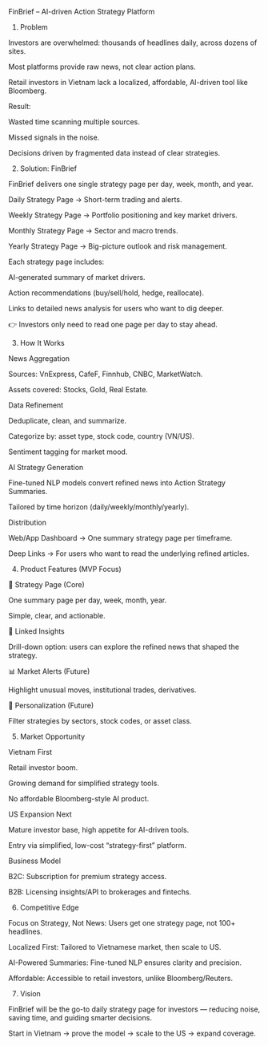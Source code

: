 FinBrief – AI-driven Action Strategy Platform

1. Problem

Investors are overwhelmed: thousands of headlines daily, across dozens of sites.

Most platforms provide raw news, not clear action plans.

Retail investors in Vietnam lack a localized, affordable, AI-driven tool like Bloomberg.

Result:

Wasted time scanning multiple sources.

Missed signals in the noise.

Decisions driven by fragmented data instead of clear strategies.

2. Solution: FinBrief

FinBrief delivers one single strategy page per day, week, month, and year.

Daily Strategy Page → Short-term trading and alerts.

Weekly Strategy Page → Portfolio positioning and key market drivers.

Monthly Strategy Page → Sector and macro trends.

Yearly Strategy Page → Big-picture outlook and risk management.

Each strategy page includes:

AI-generated summary of market drivers.

Action recommendations (buy/sell/hold, hedge, reallocate).

Links to detailed news analysis for users who want to dig deeper.

👉 Investors only need to read one page per day to stay ahead.

3. How It Works

News Aggregation

Sources: VnExpress, CafeF, Finnhub, CNBC, MarketWatch.

Assets covered: Stocks, Gold, Real Estate.

Data Refinement

Deduplicate, clean, and summarize.

Categorize by: asset type, stock code, country (VN/US).

Sentiment tagging for market mood.

AI Strategy Generation

Fine-tuned NLP models convert refined news into Action Strategy Summaries.

Tailored by time horizon (daily/weekly/monthly/yearly).

Distribution

Web/App Dashboard → One summary strategy page per timeframe.

Deep Links → For users who want to read the underlying refined articles.

4. Product Features (MVP Focus)

📄 Strategy Page (Core)

One summary page per day, week, month, year.

Simple, clear, and actionable.

📰 Linked Insights

Drill-down option: users can explore the refined news that shaped the strategy.

📊 Market Alerts (Future)

Highlight unusual moves, institutional trades, derivatives.

🤖 Personalization (Future)

Filter strategies by sectors, stock codes, or asset class.

5. Market Opportunity

Vietnam First

Retail investor boom.

Growing demand for simplified strategy tools.

No affordable Bloomberg-style AI product.

US Expansion Next

Mature investor base, high appetite for AI-driven tools.

Entry via simplified, low-cost “strategy-first” platform.

Business Model

B2C: Subscription for premium strategy access.

B2B: Licensing insights/API to brokerages and fintechs.

6. Competitive Edge

Focus on Strategy, Not News: Users get one strategy page, not 100+ headlines.

Localized First: Tailored to Vietnamese market, then scale to US.

AI-Powered Summaries: Fine-tuned NLP ensures clarity and precision.

Affordable: Accessible to retail investors, unlike Bloomberg/Reuters.

7. Vision

FinBrief will be the go-to daily strategy page for investors —
reducing noise, saving time, and guiding smarter decisions.

Start in Vietnam → prove the model → scale to the US → expand coverage.
